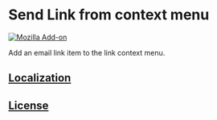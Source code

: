 # Send Link from context menu

[![Mozilla Add-on](https://img.shields.io/amo/v/send-link-from-context-menu.svg)](https://addons.mozilla.org/firefox/addon/send-link-from-context-menu/)

Add an email link item to the link context menu.

## [Localization](https://poeditor.com/join/project/O3IveXFdMC)

## [License](LICENSE)
